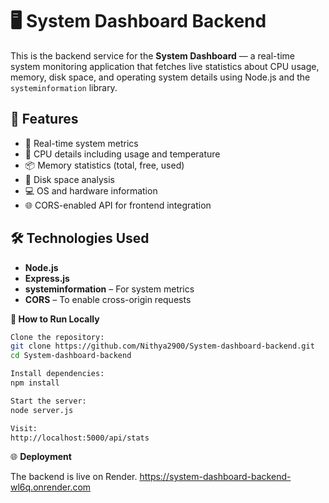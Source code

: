 # 🖥️ System Dashboard Backend

This is the backend service for the **System Dashboard** — a real-time system monitoring application that fetches live statistics about CPU usage, memory, disk space, and operating system details using Node.js and the `systeminformation` library.

## 🚀 Features

- 🔄 Real-time system metrics
- 🧠 CPU details including usage and temperature
- 📦 Memory statistics (total, free, used)
- 💽 Disk space analysis
- 💻 OS and hardware information
- 🌐 CORS-enabled API for frontend integration

## 🛠️ Technologies Used

- **Node.js**
- **Express.js**
- **systeminformation** – For system metrics
- **CORS** – To enable cross-origin requests

**🧪 How to Run Locally** 


```bash
Clone the repository:
git clone https://github.com/Nithya2900/System-dashboard-backend.git
cd System-dashboard-backend

Install dependencies: 
npm install

Start the server:
node server.js

Visit:
http://localhost:5000/api/stats
```
🌐 **Deployment**

The backend is live on Render.
https://system-dashboard-backend-wl6q.onrender.com

